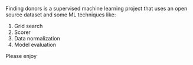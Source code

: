 Finding donors is a supervised machine learning project that uses an open source dataset and some ML techniques like:
1. Grid search
2. Scorer
3. Data normalization
4. Model evaluation

Please enjoy
